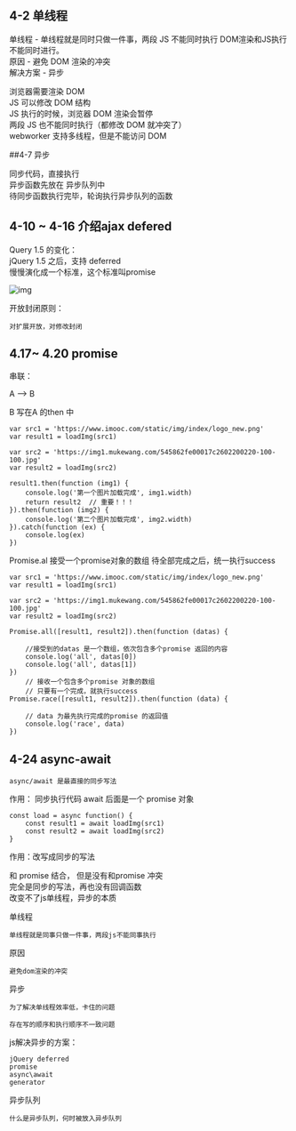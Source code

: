 
## 4-2 单线程

单线程 -  单线程就是同时只做一件事，两段 JS 不能同时执行DOM渲染和JS执行不能同时进行。	
原因 - 避免 DOM 渲染的冲突  解决方案 - 异步 
浏览器需要渲染 DOM  JS 可以修改 DOM 结构  JS 执行的时候，浏览器 DOM 渲染会暂停  两段 JS 也不能同时执行（都修改 DOM 就冲突了）   
webworker 支持多线程，但是不能访问 DOM  ##4-7 异步

同步代码，直接执行  
异步函数先放在 异步队列中  待同步函数执行完毕，轮询执行异步队列的函数  
## 4-10 ~ 4-16 介绍ajax defered


Query 1.5 的变化：   
jQuery 1.5 之后，支持 deferred   
慢慢演化成一个标准，这个标准叫promise

![img]()


开放封闭原则：

	对扩展开放，对修改封闭
	
	
## 4.17~ 4.20 promise

串联：

A ——> B 

B 写在A 的then 中


```
var src1 = 'https://www.imooc.com/static/img/index/logo_new.png'
var result1 = loadImg(src1)

var src2 = 'https://img1.mukewang.com/545862fe00017c2602200220-100-100.jpg'
var result2 = loadImg(src2)

result1.then(function (img1) {
    console.log('第一个图片加载完成', img1.width)
    return result2  // 重要！！！
}).then(function (img2) {
    console.log('第二个图片加载完成', img2.width)
}).catch(function (ex) {
    console.log(ex)
})
```


Promise.al 接受一个promise对象的数组
待全部完成之后，统一执行success


```
var src1 = 'https://www.imooc.com/static/img/index/logo_new.png'
var result1 = loadImg(src1)

var src2 = 'https://img1.mukewang.com/545862fe00017c2602200220-100-100.jpg'
var result2 = loadImg(src2)

Promise.all([result1, result2]).then(function (datas) {

    //接受到的datas 是一个数组，依次包含多个promise 返回的内容
    console.log('all', datas[0])
    console.log('all', datas[1])
})
	// 接收一个包含多个promise 对象的数组
	// 只要有一个完成，就执行success
Promise.race([result1, result2]).then(function (data) {

    // data 为最先执行完成的promise 的返回值
    console.log('race', data)
})
```



## 4-24 async-await
	
	
	async/await 是最直接的同步写法	
作用： 同步执行代码
await 后面是一个 promise 对象

	
	const load = async function() {
		const result1 = await loadImg(src1)
		const result2 = await loadImg(src2)
	}

作用：改写成同步的写法


和 promise 结合， 但是没有和promise 冲突   
完全是同步的写法，再也没有回调函数  
改变不了js单线程，异步的本质

单线程
	
	单线程就是同事只做一件事，两段js不能同事执行
原因

	避免dom渲染的冲突
异步
	
	为了解决单线程效率低，卡住的问题
	
	存在写的顺序和执行顺序不一致问题
		
js解决异步的方案：
	
	jQuery deferred
	promise
	async\await
	generator
异步队列
	
	什么是异步队列，何时被放入异步队列
	 



